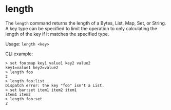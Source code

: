 # length

The `length` command returns the length of a Bytes, List, Map, Set, or String. A
key type can be specified to limit the operation to only calculating the length
of the key if it matches the specified type.

Usage: `length <key>`

CLI example:

```
> set foo:map key1 value1 key2 value2
key1=value1 key2=value2
> length foo
2
> length foo:list
Dispatch error: the key "foo" isn't a List.
> set bar:set item1 item2 item1
item1 item2
> length foo:set
2
```
